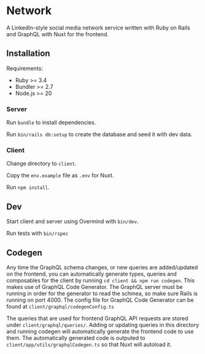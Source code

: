 # Network

A LinkedIn-style social media network service written with Ruby on Rails and GraphQL with Nuxt for the frontend.

## Installation

Requirements:

- Ruby >= 3.4
- Bundler >= 2.7
- Node.js >= 20

### Server

Run `bundle` to install dependencies.

Run `bin/rails db:setup` to create the database and seed it with dev data.

### Client

Change directory to `client`.

Copy the `env.example` file as `.env` for Nuxt.

Run `npm install`.

## Dev

Start client and server using Overmind with `bin/dev`.

Run tests with `bin/rspec`

## Codegen

Any time the GraphQL schema changes, or new queries are added/updated on the frontend, you can automatically generate types, queries and composables for the client by running `cd client && npm run codegen`. This makes use of GraphQL Code Generator. The GraphQL server must be running in order for the generator to read the schmea, so make sure Rails is running on port 4000. The config file for GraphQL Code Generator can be found at `client/graphql/codegenConfig.ts`

The queries that are used for frontend GraphQL API requests are stored under `client/graphql/queries/`. Adding or updating queries in this directory and running codegen will automatically generate the frontend code to use them. The automatically generated code is outputed to `client/app/utils/graphqlCodegen.ts` so that Nuxt will autoload it.
